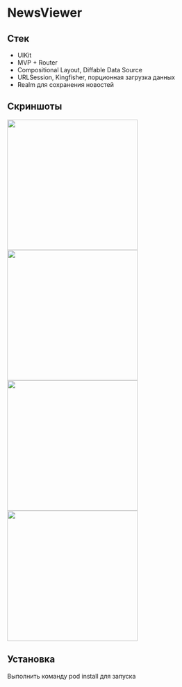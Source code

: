 # NewsViewer

## Стек
* UIKit
* MVP + Router
* Compositional Layout, Diffable Data Source
* URLSession, Kingfisher, порционная загрузка данных
* Realm для сохранения новостей


## Скриншоты
<img src=https://github.com/romSplim/NewsViewer/assets/97897601/8c5b8ce5-41d1-48ff-b68c-5b6d35449ded width="300">
<img src=https://github.com/romSplim/NewsViewer/assets/97897601/3d0601e9-8f24-4bd1-b754-7691839528de width="300">
<img src=https://github.com/romSplim/NewsViewer/assets/97897601/966c7164-eadb-4bb6-9463-e5a253e0cc10 width="300">
<img src=https://github.com/romSplim/NewsViewer/assets/97897601/abf2a0a8-0b81-4516-81f6-602eb5991237 width="300">

## Установка
Выполнить команду pod install для запуска
